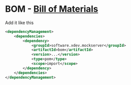 # BOM - [Bill of Materials](https://maven.apache.org/guides/introduction/introduction-to-dependency-mechanism.html#Bill_of_Materials_.28BOM.29_POMs)

Add it like this
```xml
<dependencyManagement>
	<dependencies>
		<dependency>
			<groupId>software.xdev.mockserver</groupId>
			<artifactId>bom</artifactId>
			<version>...</version>
			<type>pom</type>
			<scope>import</scope>
		</dependency>
	</dependencies>
</dependencyManagement>
```
